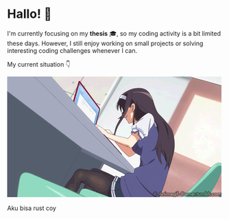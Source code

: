 # Hallo! 👋

I'm currently focusing on my **thesis** 🎓, so my coding activity is a bit limited these days. However, I still enjoy working on small projects or solving interesting coding challenges whenever I can. 

My current situation 👇

![Reviseeee!!!!](https://raw.githubusercontent.com/xirf/xirf/refs/heads/main/docs/doit.webp)

Aku bisa rust coy
